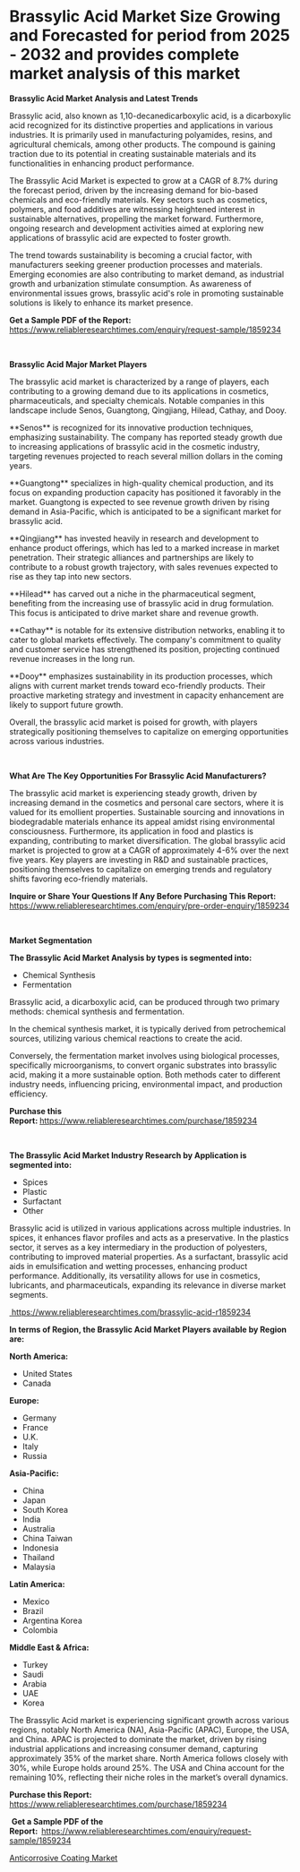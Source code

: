 <p><h1>Brassylic Acid Market Size Growing and Forecasted for period from 2025 - 2032 and provides complete market analysis of this market</h1></p><p><strong>Brassylic Acid Market Analysis and Latest Trends</strong></p>
<p><p>Brassylic acid, also known as 1,10-decanedicarboxylic acid, is a dicarboxylic acid recognized for its distinctive properties and applications in various industries. It is primarily used in manufacturing polyamides, resins, and agricultural chemicals, among other products. The compound is gaining traction due to its potential in creating sustainable materials and its functionalities in enhancing product performance.</p><p>The Brassylic Acid Market is expected to grow at a CAGR of 8.7% during the forecast period, driven by the increasing demand for bio-based chemicals and eco-friendly materials. Key sectors such as cosmetics, polymers, and food additives are witnessing heightened interest in sustainable alternatives, propelling the market forward. Furthermore, ongoing research and development activities aimed at exploring new applications of brassylic acid are expected to foster growth. </p><p>The trend towards sustainability is becoming a crucial factor, with manufacturers seeking greener production processes and materials. Emerging economies are also contributing to market demand, as industrial growth and urbanization stimulate consumption. As awareness of environmental issues grows, brassylic acid's role in promoting sustainable solutions is likely to enhance its market presence.</p></p>
<p><strong>Get a Sample PDF of the Report:&nbsp;</strong> <a href="https://www.reliableresearchtimes.com/enquiry/request-sample/1859234?utm_campaign=2720&utm_medium=2&utm_source=Github&utm_content=ia&utm_term=31032025&utm_id=brassylic-acid">https://www.reliableresearchtimes.com/enquiry/request-sample/1859234</a></p>
<p>&nbsp;</p>
<p><strong>Brassylic Acid Major Market Players</strong></p>
<p><p>The brassylic acid market is characterized by a range of players, each contributing to a growing demand due to its applications in cosmetics, pharmaceuticals, and specialty chemicals. Notable companies in this landscape include Senos, Guangtong, Qingjiang, Hilead, Cathay, and Dooy.</p><p>**Senos** is recognized for its innovative production techniques, emphasizing sustainability. The company has reported steady growth due to increasing applications of brassylic acid in the cosmetic industry, targeting revenues projected to reach several million dollars in the coming years. </p><p>**Guangtong** specializes in high-quality chemical production, and its focus on expanding production capacity has positioned it favorably in the market. Guangtong is expected to see revenue growth driven by rising demand in Asia-Pacific, which is anticipated to be a significant market for brassylic acid.</p><p>**Qingjiang** has invested heavily in research and development to enhance product offerings, which has led to a marked increase in market penetration. Their strategic alliances and partnerships are likely to contribute to a robust growth trajectory, with sales revenues expected to rise as they tap into new sectors.</p><p>**Hilead** has carved out a niche in the pharmaceutical segment, benefiting from the increasing use of brassylic acid in drug formulation. This focus is anticipated to drive market share and revenue growth.</p><p>**Cathay** is notable for its extensive distribution networks, enabling it to cater to global markets effectively. The company's commitment to quality and customer service has strengthened its position, projecting continued revenue increases in the long run.</p><p>**Dooy** emphasizes sustainability in its production processes, which aligns with current market trends toward eco-friendly products. Their proactive marketing strategy and investment in capacity enhancement are likely to support future growth.</p><p>Overall, the brassylic acid market is poised for growth, with players strategically positioning themselves to capitalize on emerging opportunities across various industries.</p></p>
<p>&nbsp;</p>
<p><strong>What Are The Key Opportunities For Brassylic Acid Manufacturers?</strong></p>
<p><p>The brassylic acid market is experiencing steady growth, driven by increasing demand in the cosmetics and personal care sectors, where it is valued for its emollient properties. Sustainable sourcing and innovations in biodegradable materials enhance its appeal amidst rising environmental consciousness. Furthermore, its application in food and plastics is expanding, contributing to market diversification. The global brassylic acid market is projected to grow at a CAGR of approximately 4-6% over the next five years. Key players are investing in R&D and sustainable practices, positioning themselves to capitalize on emerging trends and regulatory shifts favoring eco-friendly materials.</p></p>
<p><strong>Inquire or Share Your Questions If Any Before Purchasing This Report:</strong> <a href="https://www.reliableresearchtimes.com/enquiry/pre-order-enquiry/1859234?utm_campaign=2720&utm_medium=2&utm_source=Github&utm_content=ia&utm_term=31032025&utm_id=brassylic-acid">https://www.reliableresearchtimes.com/enquiry/pre-order-enquiry/1859234</a></p>
<p>&nbsp;</p>
<p><strong>Market Segmentation</strong></p>
<p><strong>The Brassylic Acid Market Analysis by types is segmented into:</strong></p>
<p><ul><li>Chemical Synthesis</li><li>Fermentation</li></ul></p>
<p><p>Brassylic acid, a dicarboxylic acid, can be produced through two primary methods: chemical synthesis and fermentation. </p><p>In the chemical synthesis market, it is typically derived from petrochemical sources, utilizing various chemical reactions to create the acid. </p><p>Conversely, the fermentation market involves using biological processes, specifically microorganisms, to convert organic substrates into brassylic acid, making it a more sustainable option. Both methods cater to different industry needs, influencing pricing, environmental impact, and production efficiency.</p></p>
<p><strong>Purchase this Report:&nbsp;</strong><a href="https://www.reliableresearchtimes.com/purchase/1859234?utm_campaign=2720&utm_medium=2&utm_source=Github&utm_content=ia&utm_term=31032025&utm_id=brassylic-acid">https://www.reliableresearchtimes.com/purchase/1859234</a></p>
<p>&nbsp;</p>
<p><strong>The Brassylic Acid Market Industry Research by Application is segmented into:</strong></p>
<p><ul><li>Spices</li><li>Plastic</li><li>Surfactant</li><li>Other</li></ul></p>
<p><p>Brassylic acid is utilized in various applications across multiple industries. In spices, it enhances flavor profiles and acts as a preservative. In the plastics sector, it serves as a key intermediary in the production of polyesters, contributing to improved material properties. As a surfactant, brassylic acid aids in emulsification and wetting processes, enhancing product performance. Additionally, its versatility allows for use in cosmetics, lubricants, and pharmaceuticals, expanding its relevance in diverse market segments.</p></p>
<p><a href="https://www.reliableresearchtimes.com/brassylic-acid-r1859234?utm_campaign=2720&utm_medium=2&utm_source=Github&utm_content=ia&utm_term=31032025&utm_id=brassylic-acid">&nbsp;https://www.reliableresearchtimes.com/brassylic-acid-r1859234</a></p>
<p><strong>In terms of Region, the Brassylic Acid Market Players available by Region are:</strong></p>
<p>
    <p> <strong> North America: </strong>
        <ul>
            <li>United States</li>
            <li>Canada</li>
        </ul>
        </p> 
    <p> <strong> Europe: </strong>
        <ul>
            <li>Germany</li>
            <li>France</li>
            <li>U.K.</li>
            <li>Italy</li>
            <li>Russia</li>
        </ul>
        </p> 
    <p> <strong> Asia-Pacific: </strong>
        <ul>
            <li>China</li>
            <li>Japan</li>
            <li>South Korea</li>
            <li>India</li>
            <li>Australia</li>
            <li>China Taiwan</li>
            <li>Indonesia</li>
            <li>Thailand</li>
            <li>Malaysia</li>
        </ul>
        </p> 
    <p> <strong> Latin America: </strong>
        <ul>
            <li>Mexico</li>
            <li>Brazil</li>
            <li>Argentina Korea</li>
            <li>Colombia</li>
        </ul>
        </p> 
    <p> <strong> Middle East & Africa: </strong>
        <ul>
            <li>Turkey</li>
            <li>Saudi</li>
            <li>Arabia</li>
            <li>UAE</li>
            <li>Korea</li>
        </ul>
    </p>
    </p>
<p><p>The Brassylic Acid market is experiencing significant growth across various regions, notably North America (NA), Asia-Pacific (APAC), Europe, the USA, and China. APAC is projected to dominate the market, driven by rising industrial applications and increasing consumer demand, capturing approximately 35% of the market share. North America follows closely with 30%, while Europe holds around 25%. The USA and China account for the remaining 10%, reflecting their niche roles in the market’s overall dynamics.</p></p>
<p><strong>Purchase this Report: </strong><a href="https://www.reliableresearchtimes.com/purchase/1859234?utm_campaign=2720&utm_medium=2&utm_source=Github&utm_content=ia&utm_term=31032025&utm_id=brassylic-acid">https://www.reliableresearchtimes.com/purchase/1859234</a></p>
<p>&nbsp;<strong>Get a Sample PDF of the Report:&nbsp;&nbsp;</strong><a href="https://www.reliableresearchtimes.com/enquiry/request-sample/1859234?utm_campaign=2720&utm_medium=2&utm_source=Github&utm_content=ia&utm_term=31032025&utm_id=brassylic-acid">https://www.reliableresearchtimes.com/enquiry/request-sample/1859234</a></p>
<p><strong></strong></p>
<p><p><a href="https://github.com/vilehoaguy/Market-Research-Report-List-1/blob/main/anticorrosive-coating-market.md?utm_campaign=2720&utm_medium=2&utm_source=Github&utm_content=ia&utm_term=31032025&utm_id=brassylic-acid">Anticorrosive Coating Market</a></p></p>